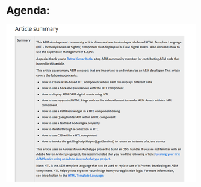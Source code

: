 # Agenda:
![alt text](https://github.com/vuongluisvippro/AEM-Research/blob/tab_movie_component_3/cq1.png)
